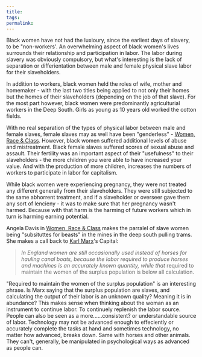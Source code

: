 ```yaml
---
title: 
tags: 
permalink:
---
```

Black women have not had the luxioury, since the earliest days of slavery, to be "non-workers'. An overwhelming aspect of black women's lives surrounds their relationship and participation in labor. The labor during slavery was obviously compulsory, but what's interesting is the lack of separation or differientation between male and female physical slave labor for their slaveholders.

In addition to workers, black women held the roles of wife, mother and homemaker - with the last two titles being applied to not only their homes but the homes of their slaveholders (depending on the job of that slave). For the most part however, black women were predominantly agriculturial workers in the Deep South. Girls as young as 10 years old worked the cotton fields.

With no real separation of the types of physical labor between male and female slaves, female slaves may as well have been "genderless" - [Women, Race & Class](https://app.capacities.io/d3446d1a-b473-4126-ab81-904e6053f1b0/5504b258-dc00-4aad-84f4-bb30e7539459). However, black women suffered additional levels of abuse and mistreatment. Black female slaves suffered scores of sexual abuse and assault. Their fertility was an important aspect of their "usefulness" to their slaveholders - the more children you were able to have increased your value. And with the production of more children, increases the numbers of workers to participate in labor for capitalism.

While black women were experiencing pregnancy, they were not treated any different generally from their slaveholders. They were still subjected to the same abhorrent treatment, and if a slaveholder or overseer gave them any sort of lencieny - it was to make sure that her pregnancy wasn't harmed. Because with that harm is the harming of future workers which in turn is harming earning potential.

Angela Davis in [Women, Race & Class](https://app.capacities.io/d3446d1a-b473-4126-ab81-904e6053f1b0/5504b258-dc00-4aad-84f4-bb30e7539459) makes the parralel of slave women being "subsituttes for beasts" in the mines in the deep south pulling trams. She makes a call back to [Karl Marx](https://app.capacities.io/d3446d1a-b473-4126-ab81-904e6053f1b0/0c81bdcb-0c61-4a88-a2d3-80063a6d5743)'s Capital:

> _In England women are still occasionally used instead of horses for hauling canal boats, because the labor required to produce horses and machines is an accurately known quantity, while that_ required to maintain the women of the surplus population is below all calculation.

"Required to maintain the women of the surplus population" is an interesting phrase. Is Marx saying that the surplus population are slaves, and calculating the output of their labor is an unknown quality? Meaning it is in abundance? This makes sense when thinking about the woman as an instrument to continue labor. To continuely replenish the labor source. People can also be seen as a more......consistent? or understandable source of labor. Technology may not be advanced enough to effeciently or accurately complete the tasks at hand and sometimes technology, no matter how advanced, breaks down. Same with horses and other animals. They can't, generally, be manipulated in psychological ways as advanced as people can.
